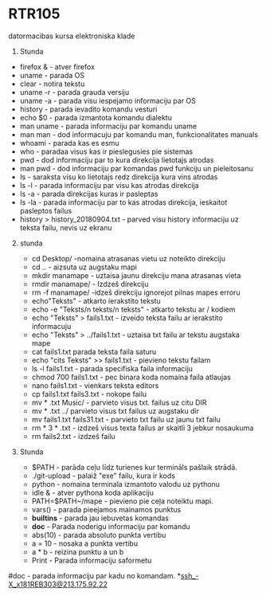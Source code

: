 # RTR105
datormacibas kursa elektroniska klade  

 1. Stunda

  * firefox & - atver firefox   
  * uname - parada OS   
  * clear - notira tekstu  
  * uname -r - parada grauda versiju  
  * uname -a - parada visu iespejamo informaciju par OS  
  * history - parada ievadito komandu vesturi  
  * echo $0 - parada izmantota komandu dialektu  
  * man uname - parada informaciju par komandu uname  
  * man man - dod informacuju par komandu man, funkcionalitates manuals  
  * whoami - parada kas es esmu  
  * who - paradaa visus kas ir pieslegusies pie sistemas   
  * pwd - dod informaciju par to kura direkcija lietotajs atrodas  
  * man pwd - dod informaciju par komandas pwd funkciju un pieleitosanu  
  * ls - saraksta visu ko lietotajs redz direkcija kura vins atrodas  
  * ls -l - parada informaciju par visu kas atrodas direkcija    
  * ls -a - parada direkcijas kuras ir pasleptas  
  * ls -la - parada informaciju par to kas atrodas direkcija, ieskaitot pasleptos failus  
  * history > history_20180904.txt - parved visu history informaciju uz teksta failu, nevis uz ekranu  

2. stunda

   *  cd Desktop/ -nomaina atrasanas vietu uz noteikto direkciju  
   *  cd .. - aizsuta uz augstaku mapi   
   *  mkdir manamape - uztaisa jaunu direkciju mana atrasanas vieta  
   *  rmdir manamape/ - Izdzeš direkciju   
   *  rm -f manamape/ -idzeš direkciju ignorejot pilnas mapes erroru  
   *  echo"Teksts" - atkarto ierakstito tekstu  
   *  echo -e  "Teksts/n teksts/n teksts" - atkarto tekstu ar / kodiem  
   *  echo "Teksts" > fails1.txt - izveido teksta failu ar ierakstito informacuju  
   *  echo "Teksts" > ../fails1.txt - uztaisa txt failu ar tekstu augstaka mape  
   *  cat fails1.txt parada teksta faila saturu  
   *  echo "cits Teksts" >> fails1.txt - pievieno tekstu failam   
   *  ls -l fails1.txt - parada specifiska faila informaciju  
   *  chmod 700 fails1.txt - pec binara koda nomaina faila atlaujas  
   *  nano fails1.txt  - vienkars teksta editors
   *  cp fails1.txt fails3.txt - nokope failu
   *  mv * .txt Music/ - parvieto visus txt. failus uz citu DIR
   *  mv * .txt ../ parvieto visus txt failus uz augstaku dir
   *  mv fails1.txt fails31.txt - parvieto txt failu uz jaunu txt failu
   *  rm * 3 * .txt - izdzeš visus texta failus ar skaitli 3 jebkur nosaukuma
   *  rm fails2.txt - izdzeš failu
  
3. Stunda
   
   *  $PATH - parāda ceļu līdz turienes kur termināls pašlaik strādā.
   *  ./git-upload  - palaiž "exe" failu, kura ir kods
   *  python - nomaina terminala izmantoto valodu uz pythonu
   *  idle & - atver pythona koda aplikaciju
   *  PATH=$PATH~/mape - pievieno pie ceļa noteiktu mapi. 
   *  vars() - parada pieejamos mainamos punktus   
   *  __builtins__ - parada jau iebuvetas komandas
   * __doc__ - Parada noderigu informaciju par komandu
   *  abs(10) - parada absoluto punkta vertibu
   *  a = 10 - nosaka a punkta vertibu 
   *  a * b - reizina punktu a un b
   *  Print -  Parada informaciju saformetu 

#doc - parada informaciju par kadu no komandam. *ssh_-X_x181REB303@213.175.92.22
